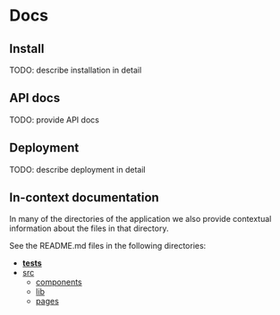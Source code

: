 # Docs

## Install

TODO: describe installation in detail

## API docs

TODO: provide API docs

## Deployment

TODO: describe deployment in detail

## In-context documentation

In many of the directories of the application we also provide contextual information about the files in that directory.

See the README.md files in the following directories:

- [__tests__](../__tests__)
- [src](../src/)
  - [components](../components/)
  - [lib](../lib/)
  - [pages](../pages/)
